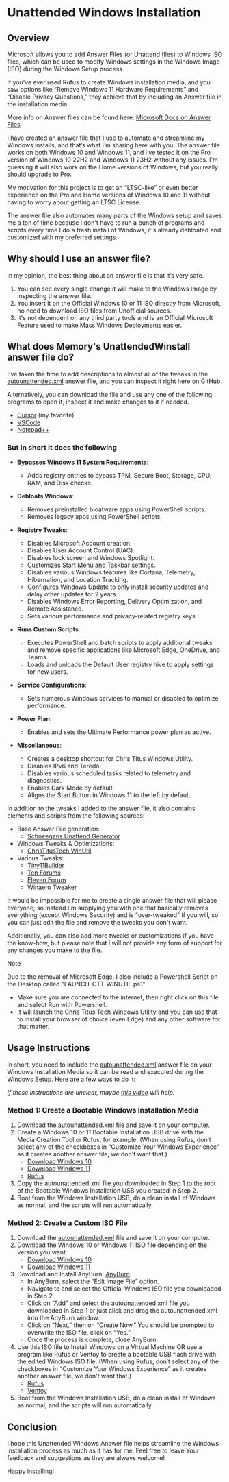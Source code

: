 # Unattended Windows Installation

## Overview

Microsoft allows you to add Answer Files (or Unattend files) to Windows ISO files, which can be used to modify Windows settings in the Windows Image (ISO) during the Windows Setup process.

If you’ve ever used Rufus to create Windows installation media, and you saw options like “Remove Windows 11 Hardware Requirements” and “Disable Privacy Questions,” they achieve that by including an Answer file in the installation media.

More info on Answer files can be found here: [Microsoft Docs on Answer Files](https://learn.microsoft.com/en-us/windows-hardware/manufacture/desktop/update-windows-settings-and-scripts-create-your-own-answer-file-sxs?view=windows-11)

I have created an answer file that I use to automate and streamline my Windows installs, and that’s what I’m sharing here with you. The answer file works on both Windows 10 and Windows 11, and I’ve tested it on the Pro version of Windows 10 22H2 and Windows 11 23H2 without any issues. I'm guessing it will also work on the Home versions of Windows, but you really should upgrade to Pro.

My motivation for this project is to get an “LTSC-like” or even better experience on the Pro and Home versions of Windows 10 and 11 without having to worry about getting an LTSC License.

The answer file also automates many parts of the Windows setup and saves me a ton of time because I don't have to run a bunch of programs and scripts every time I do a fresh install of Windows, it's already debloated and customized with my preferred settings.

## Why should I use an answer file?

In my opinion, the best thing about an answer file is that it’s very safe.

1. You can see every single change it will make to the Windows Image by inspecting the answer file.
2. You insert it on the Official Windows 10 or 11 ISO directly from Microsoft, no need to download ISO files from Unofficial sources.
3. It's not dependent on any third party tools and is an Official Microsoft Feature used to make Mass Windows Deployments easier.

## What does Memory's UnattendedWinstall answer file do?

I've taken the time to add descriptions to almost all of the tweaks in the [autounattended.xml](https://github.com/memstechtips/UnattendedWinstall/blob/main/autounattend.xml) answer file, and you can inspect it right here on GitHub.

Alternatively, you can download the file and use any one of the following programs to open it, inspect it and make changes to it if needed.  

- [Cursor](https://www.cursor.com/) (my favorite)
- [VSCode](https://code.visualstudio.com/)
- [Notepad++](https://notepad-plus-plus.org/downloads/)
  
### But in short it does the following

- **Bypasses Windows 11 System Requirements**:
  - Adds registry entries to bypass TPM, Secure Boot, Storage, CPU, RAM, and Disk checks.

- **Debloats Windows**:
  - Removes preinstalled bloatware apps using PowerShell scripts.
  - Removes legacy apps using PowerShell scripts.

- **Registry Tweaks**:
  - Disables Microsoft Account creation.
  - Disables User Account Control (UAC).
  - Disables lock screen and Windows Spotlight.
  - Customizes Start Menu and Taskbar settings.
  - Disables various Windows features like Cortana, Telemetry, Hibernation, and Location Tracking.
  - Configures Windows Update to only install security updates and delay other updates for 2 years.
  - Disables Windows Error Reporting, Delivery Optimization, and Remote Assistance.
  - Sets various performance and privacy-related registry keys.

- **Runs Custom Scripts**:
  - Executes PowerShell and batch scripts to apply additional tweaks and remove specific applications like Microsoft Edge, OneDrive, and Teams.
  - Loads and unloads the Default User registry hive to apply settings for new users.

- **Service Configurations**:
  - Sets numerous Windows services to manual or disabled to optimize performance.

- **Power Plan**:
  - Enables and sets the Ultimate Performance power plan as active.

- **Miscellaneous**:
  - Creates a desktop shortcut for Chris Titus Windows Utility.
  - Disables IPv6 and Teredo.
  - Disables various scheduled tasks related to telemetry and diagnostics.
  - Enables Dark Mode by default.
  - Aligns the Start Button in Windows 11 to the left by default.

In addition to the tweaks I added to the answer file, it also contains elements and scripts from the following sources:

- Base Answer File generation:
  - [Schneegans Unattend Generator](https://schneegans.de/windows/unattend-generator/)
- Windows Tweaks & Optimizations:
  - [ChrisTitusTech WinUtil](https://github.com/ChrisTitusTech/winutil)
- Various Tweaks:
  - [Tiny11Builder](https://github.com/ntdevlabs/tiny11builder)
  - [Ten Forums](https://www.tenforums.com/)
  - [Eleven Forum](https://www.elevenforum.com/)
  - [Winaero Tweaker](https://winaerotweaker.com/)

It would be impossible for me to create a single answer file that will please everyone, so instead I'm supplying you with one that basically removes everything (except Windows Security) and is "over-tweaked" if you will, so you can just edit the file and remove the tweaks you don't want.

Additionally, you can also add more tweaks or customizations if you have the know-how, but please note that I will not provide any form of support for any changes you make to the file.

> [!NOTE]
> Due to the removal of Microsoft Edge, I also include a Powershell Script on the Desktop called "LAUNCH-CTT-WINUTIL.ps1"

- Make sure you are connected to the internet, then right click on this file and select Run with Powershell.
- It will launch the Chris Titus Tech Windows Utility and you can use that to install your browser of choice (even Edge) and any other software for that matter.

## Usage Instructions

In short, you need to include the [autounattended.xml](https://github.com/memstechtips/UnattendedWinstall/blob/main/autounattend.xml) answer file on your Windows Installation Media so it can be read and executed during the Windows Setup. Here are a few ways to do it:

*If these instructions are unclear, maybe [this video](https://youtu.be/JUTdRZNqODY) will help.*

### Method 1: Create a Bootable Windows Installation Media

1. Download the [autounattended.xml](https://github.com/memstechtips/UnattendedWinstall/blob/main/autounattend.xml) file and save it on your computer.
2. Create a Windows 10 or 11 Bootable Installation USB drive with the Media Creation Tool or Rufus, for example. (When using Rufus, don’t select any of the checkboxes in “Customize Your Windows Experience” as it creates another answer file, we don't want that.)
   - [Download Windows 10](https://www.microsoft.com/en-us/software-download/windows10)
   - [Download Windows 11](https://www.microsoft.com/en-us/software-download/windows11)
   - [Rufus](https://rufus.ie/en/)
3. Copy the autounattended.xml file you downloaded in Step 1 to the root of the Bootable Windows Installation USB you created in Step 2.
4. Boot from the Windows Installation USB, do a clean install of Windows as normal, and the scripts will run automatically.

### Method 2: Create a Custom ISO File

1. Download the [autounattended.xml](https://github.com/memstechtips/UnattendedWinstall/blob/main/autounattend.xml) file and save it on your computer.
2. Download the Windows 10 or Windows 11 ISO file depending on the version you want.
   - [Download Windows 10](https://www.microsoft.com/en-us/software-download/windows10)
   - [Download Windows 11](https://www.microsoft.com/en-us/software-download/windows11)
3. Download and Install AnyBurn: [AnyBurn](https://anyburn.com/download.php)
   - In AnyBurn, select the “Edit Image File” option.
   - Navigate to and select the Official Windows ISO file you downloaded in Step 2.
   - Click on “Add” and select the autounattended.xml file you downloaded in Step 1 or just click and drag the autounattended.xml into the AnyBurn window.
   - Click on “Next,” then on “Create Now.” You should be prompted to overwrite the ISO file, click on “Yes.”
   - Once the process is complete, close AnyBurn.
4. Use this ISO file to Install Windows on a Virtual Machine OR use a program like Rufus or Ventoy to create a bootable USB flash drive with the edited Windows ISO file. (When using Rufus, don’t select any of the checkboxes in “Customize Your Windows Experience” as it creates another answer file, we don't want that.)
   - [Rufus](https://rufus.ie/en/)
   - [Ventoy](https://www.ventoy.net/)
5. Boot from the Windows Installation USB, do a clean install of Windows as normal, and the scripts will run automatically.

## Conclusion

I hope this Unattended Windows Answer file helps streamline the Windows installation process as much as it has for me. Feel free to leave Your feedback and suggestions as they are always welcome!

Happy installing!
